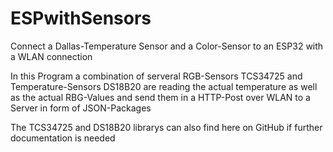 # ESPwithSensors
Connect a Dallas-Temperature Sensor and a Color-Sensor to an ESP32 with a WLAN connection 

In this Program a combination of serveral RGB-Sensors TCS34725 and Temperature-Sensors DS18B20
are reading the actual temperature as well as the actual RBG-Values and send them in a HTTP-Post over WLAN to a
Server in form of JSON-Packages

The TCS34725 and DS18B20 librarys can also find here on GitHub if further documentation is needed
